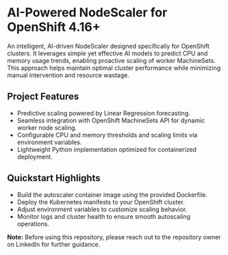 # AI-Powered NodeScaler for OpenShift 4.16+

An intelligent, AI-driven NodeScaler designed specifically for OpenShift clusters. It leverages simple yet effective AI models to predict CPU and memory usage trends, enabling proactive scaling of worker MachineSets. This approach helps maintain optimal cluster performance while minimizing manual intervention and resource wastage.

## Project Features

- Predictive scaling powered by Linear Regression forecasting.
- Seamless integration with OpenShift MachineSets API for dynamic worker node scaling.
- Configurable CPU and memory thresholds and scaling limits via environment variables.
- Lightweight Python implementation optimized for containerized deployment.

## Quickstart Highlights

- Build the autoscaler container image using the provided Dockerfile.
- Deploy the Kubernetes manifests to your OpenShift cluster.
- Adjust environment variables to customize scaling behavior.
- Monitor logs and cluster health to ensure smooth autoscaling operations.

**Note:** Before using this repository, please reach out to the repository owner on LinkedIn for further guidance.